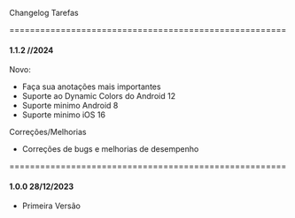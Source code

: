 Changelog Tarefas

======================================================
#### 1.1.2 **/**/2024

Novo:
- Faça sua anotações mais importantes
- Suporte ao Dynamic Colors do Android 12
- Suporte minimo Android 8
- Suporte minimo iOS 16

Correções/Melhorias
- Correções de bugs e melhorias de desempenho

======================================================
#### 1.0.0 28/12/2023
- Primeira Versão